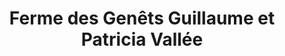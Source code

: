 ---
title: "Ferme des Genêts Guillaume et Patricia Vallée"
url: /44160-pontchateau/ferme-des-genets-guillaume-et-patricia-vallee/
shop: ferme
---
